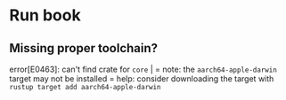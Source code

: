 # Run book

## Missing proper toolchain?
error[E0463]: can't find crate for `core`
  |
  = note: the `aarch64-apple-darwin` target may not be installed
  = help: consider downloading the target with `rustup target add aarch64-apple-darwin`
